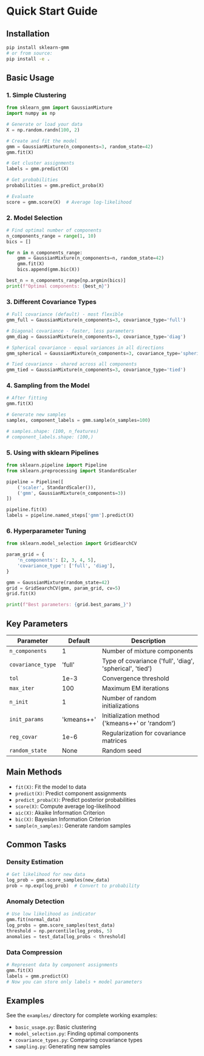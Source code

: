 # Quick Start Guide

## Installation

```bash
pip install sklearn-gmm
# or from source:
pip install -e .
```

## Basic Usage

### 1. Simple Clustering

```python
from sklearn_gmm import GaussianMixture
import numpy as np

# Generate or load your data
X = np.random.randn(100, 2)

# Create and fit the model
gmm = GaussianMixture(n_components=3, random_state=42)
gmm.fit(X)

# Get cluster assignments
labels = gmm.predict(X)

# Get probabilities
probabilities = gmm.predict_proba(X)

# Evaluate
score = gmm.score(X)  # Average log-likelihood
```

### 2. Model Selection

```python
# Find optimal number of components
n_components_range = range(1, 10)
bics = []

for n in n_components_range:
    gmm = GaussianMixture(n_components=n, random_state=42)
    gmm.fit(X)
    bics.append(gmm.bic(X))

best_n = n_components_range[np.argmin(bics)]
print(f"Optimal components: {best_n}")
```

### 3. Different Covariance Types

```python
# Full covariance (default) - most flexible
gmm_full = GaussianMixture(n_components=3, covariance_type='full')

# Diagonal covariance - faster, less parameters
gmm_diag = GaussianMixture(n_components=3, covariance_type='diag')

# Spherical covariance - equal variances in all directions
gmm_spherical = GaussianMixture(n_components=3, covariance_type='spherical')

# Tied covariance - shared across all components
gmm_tied = GaussianMixture(n_components=3, covariance_type='tied')
```

### 4. Sampling from the Model

```python
# After fitting
gmm.fit(X)

# Generate new samples
samples, component_labels = gmm.sample(n_samples=100)

# samples.shape: (100, n_features)
# component_labels.shape: (100,)
```

### 5. Using with sklearn Pipelines

```python
from sklearn.pipeline import Pipeline
from sklearn.preprocessing import StandardScaler

pipeline = Pipeline([
    ('scaler', StandardScaler()),
    ('gmm', GaussianMixture(n_components=3))
])

pipeline.fit(X)
labels = pipeline.named_steps['gmm'].predict(X)
```

### 6. Hyperparameter Tuning

```python
from sklearn.model_selection import GridSearchCV

param_grid = {
    'n_components': [2, 3, 4, 5],
    'covariance_type': ['full', 'diag'],
}

gmm = GaussianMixture(random_state=42)
grid = GridSearchCV(gmm, param_grid, cv=5)
grid.fit(X)

print(f"Best parameters: {grid.best_params_}")
```

## Key Parameters

| Parameter | Default | Description |
|-----------|---------|-------------|
| `n_components` | 1 | Number of mixture components |
| `covariance_type` | 'full' | Type of covariance ('full', 'diag', 'spherical', 'tied') |
| `tol` | 1e-3 | Convergence threshold |
| `max_iter` | 100 | Maximum EM iterations |
| `n_init` | 1 | Number of random initializations |
| `init_params` | 'kmeans++' | Initialization method ('kmeans++' or 'random') |
| `reg_covar` | 1e-6 | Regularization for covariance matrices |
| `random_state` | None | Random seed |

## Main Methods

- `fit(X)`: Fit the model to data
- `predict(X)`: Predict component assignments
- `predict_proba(X)`: Predict posterior probabilities
- `score(X)`: Compute average log-likelihood
- `aic(X)`: Akaike Information Criterion
- `bic(X)`: Bayesian Information Criterion
- `sample(n_samples)`: Generate random samples

## Common Tasks

### Density Estimation
```python
# Get likelihood for new data
log_prob = gmm.score_samples(new_data)
prob = np.exp(log_prob)  # Convert to probability
```

### Anomaly Detection
```python
# Use low likelihood as indicator
gmm.fit(normal_data)
log_probs = gmm.score_samples(test_data)
threshold = np.percentile(log_probs, 5)
anomalies = test_data[log_probs < threshold]
```

### Data Compression
```python
# Represent data by component assignments
gmm.fit(X)
labels = gmm.predict(X)
# Now you can store only labels + model parameters
```

## Examples

See the `examples/` directory for complete working examples:
- `basic_usage.py`: Basic clustering
- `model_selection.py`: Finding optimal components
- `covariance_types.py`: Comparing covariance types
- `sampling.py`: Generating new samples

